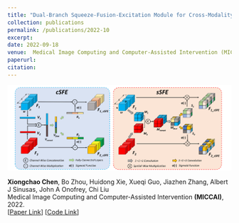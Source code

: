 ```yaml
---
title: "Dual-Branch Squeeze-Fusion-Excitation Module for Cross-Modality Registration of Cardiac SPECT and CT"
collection: publications
permalink: /publications/2022-10
excerpt: 
date: 2022-09-18
venue:  Medical Image Computing and Computer-Assisted Intervention (MICCAI)
paperurl:  
citation: 
---
```

<!-- ![](../figures/2022-MICCAI-Chen.png)   -->
<p align="center">
  <img width="700" src="../figures/2022-MICCAI-Chen.png">
</p>

**Xiongchao Chen**, Bo Zhou, Huidong Xie, Xueqi Guo, Jiazhen Zhang, Albert J Sinusas, John A Onofrey, Chi Liu  
 Medical Image Computing and Computer-Assisted Intervention **(MICCAI)**, 2022.  
[[Paper Link](https://link.springer.com/chapter/10.1007/978-3-031-16446-0_5)]
[[Code Link](https://github.com/XiongchaoChen/DuSFE_CrossRegistration)]  
